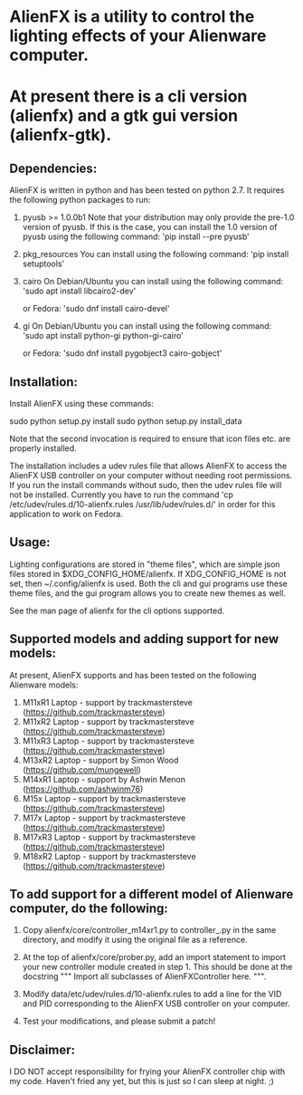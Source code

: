 
AlienFX is a utility to control the lighting effects of your Alienware computer.
============
At present there is a cli version (alienfx) and a gtk gui version (alienfx-gtk).
============

Dependencies:
------------

AlienFX is written in python and has been tested on python 2.7. It requires
the following python packages to run:

1. pyusb >= 1.0.0b1
   Note that your distribution may only provide the pre-1.0 version of pyusb. If
   this is the case, you can install the 1.0 version of pyusb using the 
   following command:
      'pip install --pre pyusb'

2. pkg_resources
   You can install using the following command:
      'pip install setuptools'

3. cairo
   On Debian/Ubuntu you can install using the following command:
      'sudo apt install libcairo2-dev'

   or Fedora:
      'sudo dnf install cairo-devel'

4. gi
   On Debian/Ubuntu you can install using the following command:
      'sudo apt install python-gi python-gi-cairo'
   
   or Fedora:
      'sudo dnf install pygobject3 cairo-gobject'

Installation:
------------

Install AlienFX using these commands:
  
  sudo python setup.py install
  sudo python setup.py install_data

Note that the second invocation is required to ensure that icon files etc. are
properly installed.

The installation includes a udev rules file that allows AlienFX to access the 
AlienFX USB controller on your computer without needing root permissions. If 
you run the install commands without sudo, then the udev rules file will not 
be installed. Currently you have to run the command 'cp /etc/udev/rules.d/10-alienfx.rules 
/usr/lib/udev/rules.d/' in order for this application to work on Fedora.

Usage:
-----

Lighting configurations are stored in "theme files", which are simple json
files stored in $XDG_CONFIG_HOME/alienfx. If XDG_CONFIG_HOME is not set, then
~/.config/alienfx is used. Both the cli and gui programs use these theme
files, and the gui program allows you to create new themes as well.

See the man page of alienfx for the cli options supported.

Supported models and adding support for new models:
--------------------------------------------------

At present, AlienFX supports and has been tested on the following Alienware models:

1. M11xR1   Laptop - support by trackmastersteve   (https://github.com/trackmastersteve)
2. M11xR2   Laptop - support by trackmastersteve   (https://github.com/trackmastersteve)
3. M11xR3   Laptop - support by trackmastersteve   (https://github.com/trackmastersteve)
4. M13xR2   Laptop - support by Simon Wood         (https://github.com/mungewell)
5. M14xR1   Laptop - support by Ashwin Menon       (https://github.com/ashwinm76)
6. M15x     Laptop - support by trackmastersteve   (https://github.com/trackmastersteve)
7. M17x     Laptop - support by trackmastersteve   (https://github.com/trackmastersteve)
8. M17xR3   Laptop - support by trackmastersteve   (https://github.com/trackmastersteve)
9. M18xR2   Laptop - support by trackmastersteve   (https://github.com/trackmastersteve)

To add support for a different model of Alienware computer, do the following:
----------------------------------------------------------------------------

1. Copy alienfx/core/controller_m14xr1.py to controller_<your-computer-name>.py
   in the same directory, and modify it using the original file as a reference.

2. At the top of alienfx/core/prober.py, add an import statement to import your
   new controller module created in step 1. This should be done at the docstring
   """ Import all subclasses of AlienFXController here. """. 

3. Modify data/etc/udev/rules.d/10-alienfx.rules to add a line for the VID and 
   PID corresponding to the AlienFX USB controller on your computer.

4. Test your modifications, and please submit a patch!

Disclaimer:
----------

I DO NOT accept responsibility for frying your AlienFX controller chip with my code.
Haven't fried any yet, but this is just so I can sleep at night. ;)
